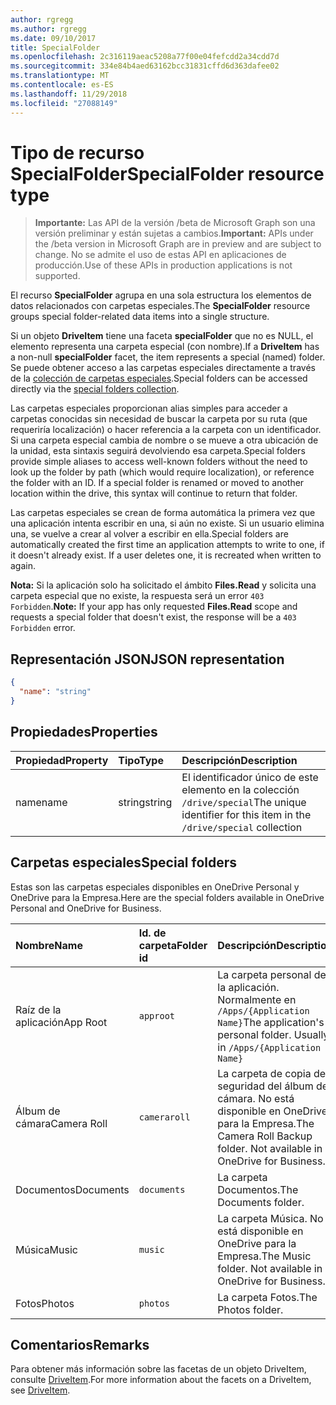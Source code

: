 ```yaml
---
author: rgregg
ms.author: rgregg
ms.date: 09/10/2017
title: SpecialFolder
ms.openlocfilehash: 2c316119aeac5208a77f00e04fefcdd2a34cdd7d
ms.sourcegitcommit: 334e84b4aed63162bcc31831cffd6d363dafee02
ms.translationtype: MT
ms.contentlocale: es-ES
ms.lasthandoff: 11/29/2018
ms.locfileid: "27088149"
---
```

# <a name="specialfolder-resource-type"></a><span data-ttu-id="db1be-102">Tipo de recurso SpecialFolder</span><span class="sxs-lookup"><span data-stu-id="db1be-102">SpecialFolder resource type</span></span>

> <span data-ttu-id="db1be-103">**Importante:** Las API de la versión /beta de Microsoft Graph son una versión preliminar y están sujetas a cambios.</span><span class="sxs-lookup"><span data-stu-id="db1be-103">**Important:** APIs under the /beta version in Microsoft Graph are in preview and are subject to change.</span></span> <span data-ttu-id="db1be-104">No se admite el uso de estas API en aplicaciones de producción.</span><span class="sxs-lookup"><span data-stu-id="db1be-104">Use of these APIs in production applications is not supported.</span></span>

<span data-ttu-id="db1be-105">El recurso **SpecialFolder** agrupa en una sola estructura los elementos de datos relacionados con carpetas especiales.</span><span class="sxs-lookup"><span data-stu-id="db1be-105">The **SpecialFolder** resource groups special folder-related data items into a single structure.</span></span>

<span data-ttu-id="db1be-106">Si un objeto **DriveItem** tiene una faceta **specialFolder** que no es NULL, el elemento representa una carpeta especial (con nombre).</span><span class="sxs-lookup"><span data-stu-id="db1be-106">If a **DriveItem** has a non-null **specialFolder** facet, the item represents a special (named) folder.</span></span>
<span data-ttu-id="db1be-107">Se puede obtener acceso a las carpetas especiales directamente a través de la [colección de carpetas especiales](../api/drive-get-specialfolder.md).</span><span class="sxs-lookup"><span data-stu-id="db1be-107">Special folders can be accessed directly via the [special folders collection](../api/drive-get-specialfolder.md).</span></span>

<span data-ttu-id="db1be-p103">Las carpetas especiales proporcionan alias simples para acceder a carpetas conocidas sin necesidad de buscar la carpeta por su ruta (que requeriría localización) o hacer referencia a la carpeta con un identificador. Si una carpeta especial cambia de nombre o se mueve a otra ubicación de la unidad, esta sintaxis seguirá devolviendo esa carpeta.</span><span class="sxs-lookup"><span data-stu-id="db1be-p103">Special folders provide simple aliases to access well-known folders without the need to look up the folder by path (which would require localization), or reference the folder with an ID. If a special folder is renamed or moved to another location within the drive, this syntax will continue to return that folder.</span></span>

<span data-ttu-id="db1be-p104">Las carpetas especiales se crean de forma automática la primera vez que una aplicación intenta escribir en una, si aún no existe. Si un usuario elimina una, se vuelve a crear al volver a escribir en ella.</span><span class="sxs-lookup"><span data-stu-id="db1be-p104">Special folders are automatically created the first time an application attempts to write to one, if it doesn't already exist. If a user deletes one, it is recreated when written to again.</span></span>

<span data-ttu-id="db1be-112">**Nota:** Si la aplicación solo ha solicitado el ámbito **Files.Read** y solicita una carpeta especial que no existe, la respuesta será un error `403 Forbidden`.</span><span class="sxs-lookup"><span data-stu-id="db1be-112">**Note:** If your app has only requested **Files.Read** scope and requests a special folder that doesn't exist, the response will be a `403 Forbidden` error.</span></span>

## <a name="json-representation"></a><span data-ttu-id="db1be-113">Representación JSON</span><span class="sxs-lookup"><span data-stu-id="db1be-113">JSON representation</span></span>

<!-- {
  "blockType": "resource",
  "optionalProperties": [

  ],
  "@odata.type": "microsoft.graph.specialFolder"
}-->
```json
{
  "name": "string"
}
```

## <a name="properties"></a><span data-ttu-id="db1be-114">Propiedades</span><span class="sxs-lookup"><span data-stu-id="db1be-114">Properties</span></span>

| <span data-ttu-id="db1be-115">Propiedad</span><span class="sxs-lookup"><span data-stu-id="db1be-115">Property</span></span>  | <span data-ttu-id="db1be-116">Tipo</span><span class="sxs-lookup"><span data-stu-id="db1be-116">Type</span></span>   | <span data-ttu-id="db1be-117">Descripción</span><span class="sxs-lookup"><span data-stu-id="db1be-117">Description</span></span>                                                            |
|:----------|:-------|:-----------------------------------------------------------------------|
| <span data-ttu-id="db1be-118">name</span><span class="sxs-lookup"><span data-stu-id="db1be-118">name</span></span>      | <span data-ttu-id="db1be-119">string</span><span class="sxs-lookup"><span data-stu-id="db1be-119">string</span></span> | <span data-ttu-id="db1be-120">El identificador único de este elemento en la colección `/drive/special`</span><span class="sxs-lookup"><span data-stu-id="db1be-120">The unique identifier for this item in the `/drive/special` collection</span></span> |

## <a name="special-folders"></a><span data-ttu-id="db1be-121">Carpetas especiales</span><span class="sxs-lookup"><span data-stu-id="db1be-121">Special folders</span></span>

<span data-ttu-id="db1be-122">Estas son las carpetas especiales disponibles en OneDrive Personal y OneDrive para la Empresa.</span><span class="sxs-lookup"><span data-stu-id="db1be-122">Here are the special folders available in OneDrive Personal and OneDrive for Business.</span></span>

| <span data-ttu-id="db1be-123">Nombre</span><span class="sxs-lookup"><span data-stu-id="db1be-123">Name</span></span>        | <span data-ttu-id="db1be-124">Id. de carpeta</span><span class="sxs-lookup"><span data-stu-id="db1be-124">Folder id</span></span>    | <span data-ttu-id="db1be-125">Descripción</span><span class="sxs-lookup"><span data-stu-id="db1be-125">Description</span></span>                                                              |
|:------------|:-------------|:-------------------------------------------------------------------------|
| <span data-ttu-id="db1be-126">Raíz de la aplicación</span><span class="sxs-lookup"><span data-stu-id="db1be-126">App Root</span></span>    | `approot`    | <span data-ttu-id="db1be-p105">La carpeta personal de la aplicación. Normalmente en `/Apps/{Application Name}`</span><span class="sxs-lookup"><span data-stu-id="db1be-p105">The application's personal folder. Usually in `/Apps/{Application Name}`</span></span> |
| <span data-ttu-id="db1be-129">Álbum de cámara</span><span class="sxs-lookup"><span data-stu-id="db1be-129">Camera Roll</span></span> | `cameraroll` | <span data-ttu-id="db1be-p106">La carpeta de copia de seguridad del álbum de cámara. No está disponible en OneDrive para la Empresa.</span><span class="sxs-lookup"><span data-stu-id="db1be-p106">The Camera Roll Backup folder. Not available in OneDrive for Business.</span></span>   |
| <span data-ttu-id="db1be-132">Documentos</span><span class="sxs-lookup"><span data-stu-id="db1be-132">Documents</span></span>   | `documents`  | <span data-ttu-id="db1be-133">La carpeta Documentos.</span><span class="sxs-lookup"><span data-stu-id="db1be-133">The Documents folder.</span></span>                                                    |
| <span data-ttu-id="db1be-134">Música</span><span class="sxs-lookup"><span data-stu-id="db1be-134">Music</span></span>       | `music`      | <span data-ttu-id="db1be-p107">La carpeta Música. No está disponible en OneDrive para la Empresa.</span><span class="sxs-lookup"><span data-stu-id="db1be-p107">The Music folder. Not available in OneDrive for Business.</span></span>                |
| <span data-ttu-id="db1be-137">Fotos</span><span class="sxs-lookup"><span data-stu-id="db1be-137">Photos</span></span>      | `photos`     | <span data-ttu-id="db1be-138">La carpeta Fotos.</span><span class="sxs-lookup"><span data-stu-id="db1be-138">The Photos folder.</span></span>                                                       |

## <a name="remarks"></a><span data-ttu-id="db1be-139">Comentarios</span><span class="sxs-lookup"><span data-stu-id="db1be-139">Remarks</span></span> 

<span data-ttu-id="db1be-140">Para obtener más información sobre las facetas de un objeto DriveItem, consulte [DriveItem](driveitem.md).</span><span class="sxs-lookup"><span data-stu-id="db1be-140">For more information about the facets on a DriveItem, see [DriveItem](driveitem.md).</span></span>


<!-- uuid: 8fcb5dbc-d5aa-4681-8e31-b001d5168d79
2015-10-25 14:57:30 UTC -->
<!-- {
  "type": "#page.annotation",
  "description": "The SpecialFolder facet provides information about folders accessible as special folders.",
  "keywords": "special folder,item,facet",
  "section": "documentation",
  "tocPath": ""
}-->
